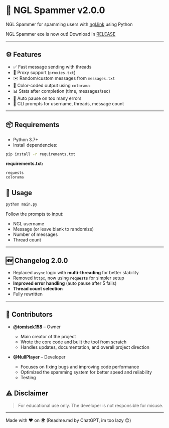 # 🔁 NGL Spammer v2.0.0

NGL Spammer for spamming users with [ngl.link](https://ngl.link) using Python

NGL Spammer exe is now out! Download in [RELEASE](https://github.com/tomisek158/ngl-spammer/releases/tag/1.0)


---

## ⚙️ Features

- ✅ Fast message sending with threads
- 🧱 Proxy support (`proxies.txt`)
- ✉️ Random/custom messages from `messages.txt`
- 🎨 Color-coded output using `colorama`
- 📊 Stats after completion (time, messages/sec)
- 🛑 Auto pause on too many errors
- 💬 CLI prompts for username, threads, message count

---

## 📦 Requirements

- Python 3.7+
- Install dependencies:

```bash
pip install -r requirements.txt
```

**requirements.txt:**
```
requests
colorama
```


## 🚀 Usage

```bash
python main.py
```

Follow the prompts to input:
- NGL username
- Message (or leave blank to randomize)
- Number of messages
- Thread count

---

## 🆕 Changelog 2.0.0

- Replaced `async` logic with **multi-threading** for better stability
- Removed `httpx`, now using **`requests`** for simpler setup
- **Improved error handling** (auto pause after 5 fails)
- **Thread count selection**
- Fully rewritten

---

## 👥 Contributors

- **[@tomisek158](https://github.com/tomisek158)** – Owner  
  - Main creator of the project  
  - Wrote the core code and built the tool from scratch  
  - Handles updates, documentation, and overall project direction

- **@NullPlayer** – Developer
  - Focuses on fixing bugs and improving code performance  
  - Optimized the spamming system for better speed and reliability  
  - Testing


## ⚠️ Disclaimer

> For educational use only. The developer is not responsible for misuse.   

---

Made with ❤️ on 🌍 (Readme.md by ChatGPT, im too lazy 😌)
